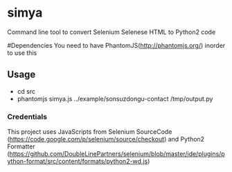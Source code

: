 # simya
Command line tool to convert Selenium Selenese HTML to Python2 code

#Dependencies
You need to have PhantomJS(http://phantomjs.org/) inorder to use this

## Usage
 * cd src
 * phantomjs simya.js ../example/sonsuzdongu-contact /tmp/output.py

### Credentials
This project uses JavaScripts from Selenium SourceCode (https://code.google.com/p/selenium/source/checkout) and Python2 Formatter (https://github.com/DoubleLinePartners/selenium/blob/master/ide/plugins/python-format/src/content/formats/python2-wd.js)
